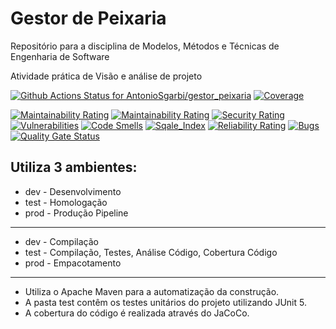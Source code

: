# Gestor de Peixaria
Repositório para a disciplina de Modelos, Métodos e Técnicas de Engenharia de Software 

Atividade prática de Visão e análise de projeto



[![Github Actions Status for AntonioSgarbi/gestor_peixaria](https://github.com/AntonioSgarbi/gestor_peixaria/workflows/Java%20CI%20with%20Maven/badge.svg)](https://github.com/AntonioSgarbi/gestor_peixaria/actions)
[![Coverage](https://sonarcloud.io/api/project_badges/measure?project=AntonioSgarbi_gestor_peixaria&metric=coverage)](https://sonarcloud.io/component_measures?id=AntonioSgarbi_gestor_peixaria&metric=coverage)

[![Maintainability Rating](https://sonarcloud.io/api/project_badges/measure?project=AntonioSgarbi_gestor_peixaria&metric=ncloc)](https://sonarcloud.io/dashboard?id=AntonioSgarbi_gestor_peixaria)
[![Maintainability Rating](https://sonarcloud.io/api/project_badges/measure?project=AntonioSgarbi_gestor_peixaria&metric=sqale_rating)](https://sonarcloud.io/summary/new_code?id=AntonioSgarbi_gestor_peixaria)
[![Security Rating](https://sonarcloud.io/api/project_badges/measure?project=AntonioSgarbi_gestor_peixaria&metric=security_rating)](https://sonarcloud.io/summary/new_code?id=AntonioSgarbi_gestor_peixaria)
[![Vulnerabilities](https://sonarcloud.io/api/project_badges/measure?project=AntonioSgarbi_gestor_peixaria&metric=vulnerabilities)](https://sonarcloud.io/summary/new_code?id=AntonioSgarbi_gestor_peixaria)
[![Code Smells](https://sonarcloud.io/api/project_badges/measure?project=AntonioSgarbi_gestor_peixaria&metric=code_smells)](https://sonarcloud.io/summary/new_code?id=AntonioSgarbi_gestor_peixaria)
[![Sqale_Index](https://sonarcloud.io/api/project_badges/measure?project=AntonioSgarbi_gestor_peixaria&metric=sqale_index)](https://sonarcloud.io/summary/new_code?id=AntonioSgarbi_gestor_peixaria)
[![Reliability Rating](https://sonarcloud.io/api/project_badges/measure?project=AntonioSgarbi_gestor_peixaria&metric=reliability_rating)](https://sonarcloud.io/summary/new_code?id=AntonioSgarbi_gestor_peixaria)
[![Bugs](https://sonarcloud.io/api/project_badges/measure?project=AntonioSgarbi_gestor_peixaria&metric=bugs)](https://sonarcloud.io/summary/new_code?id=AntonioSgarbi_gestor_peixaria)
[![Quality Gate Status](https://sonarcloud.io/api/project_badges/measure?project=AntonioSgarbi_gestor_peixaria&metric=alert_status)](https://sonarcloud.io/summary/new_code?id=AntonioSgarbi_gestor_peixaria)




## Utiliza 3 ambientes:
- dev - Desenvolvimento
- test - Homologação
- prod - Produção Pipeline
<hr>

- dev - Compilação
- test - Compilação, Testes, Análise Código, Cobertura Código
- prod - Empacotamento
<hr>

- Utiliza o Apache Maven para a automatização da construção.<br>
- A pasta test contêm os testes unitários do projeto utilizando JUnit 5.<br>
- A cobertura do código é realizada através do JaCoCo.<br>
